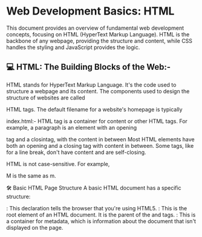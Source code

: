 # Web Development Basics: HTML

This document provides an overview of fundamental web development concepts, focusing on HTML (HyperText Markup Language). HTML is the backbone of any webpage, providing the structure and content, while CSS handles the styling and JavaScript provides the logic.

## 💻 HTML: The Building Blocks of the Web:-

HTML stands for HyperText Markup Language. It's the code used to structure a webpage and its content. The components used to design the structure of websites are called

HTML tags.
         The default filename for a website's homepage is typically

index.html:-
          HTML tag is a container for content or other HTML tags. For example, a paragraph is an element with an opening

tag and a closintag, with the content in between Most HTML elements have both an opening and a closing tag with content in between. Some tags, like for a line break, don't have content and are self-closing.

HTML is not case-sensitive. For example,

M is the same as m.

🛠️ Basic HTML Page Structure A basic HTML document has a specific structure:

: This declaration tells the browser that you're using HTML5. : This is the root element of an HTML document. It is the parent of the and tags. : This is a container for metadata, which is information about the document that isn't displayed on the page. <title>: Sets the title of the page, which appears in the browser tab. : This tag contains all the data that is rendered and displayed by the browser.

## 📝 Common HTML Tags and Attributes

HTML Attributes: Attributes are used to add more information to a tag. For example,

specifies the language of the document as English.

Heading Tags :- Used to display headings.

H1 :- is the most important heading, 

H6:- is the least important.Paragraph 

Paragraph Tag :-Used for adding paragraphs to your page.

Anchor Tag (): Used to create links.

Example:

Google.

Use
     target="_main" to open a link in a new tab.

   You can also make an image a clickable link by wrapping the

  tag inside an tag.

  Image Tag (): Used to add images.

Example:

. The src attribute specifies the image source, which can be a relative URL.

You can set the height and width of an image using attributes, like or .Line Break Tag :- Adds a line break, or a next line, to your page.

### 📂 Lists and Tables

💻 Lists & Tables in HTML

This document provides a quick reference for HTML tags used to create lists and tables.

### 📝 Lists

[cite_start]Lists are used to represent real-life list data[cite: 155].



CategoryTagDescriptionUnordered List<ul>[cite_start]Displays a bulleted list[cite: 156, 157].Ordered List<ol>[cite_start]Displays a numbered list[cite: 161, 162].List Item<li>[cite_start]Used for individual items in both unordered and ordered lists[cite: 158, 163].

### 📊 Tables

[cite_start]Tables are used to represent real-life table data[cite: 167].

ElementTagDescriptionTable<table>[cite_start]The container for all table content[cite: 175].Table Row<tr>[cite_start]Used to display a table row[cite: 168].Table Data<td>[cite_start]Used to display the data within a table cell[cite: 170].Table Header<th>[cite_start]Used to display a table header[cite: 172].Caption<caption>[cite_start]Adds a caption to the table[cite: 191].Table Head<thead>[cite_start]Used to wrap the table's header content[cite: 195].Table Body<tbody>[cite_start]Used to wrap the table's body content[cite: 195].Attributecolspan[cite_start]Creates cells that span across multiple columns[cite: 198, 199].

## 📝 Forms and User Input

[cite_start]Forms (<form>) are used to collect data from users, such as for sign-ups or login pages[cite: 206, 207].



[cite_start]The action attribute in the <form> tag defines what needs to be performed when a form is submitted[cite: 212, 213].

Here are some common form elements:



[cite_start]Input (<input>): A common form element for user input[cite: 215].

[cite_start]The type attribute specifies the input type, like "text" or "radio"[cite: 216, 219, 223].



[cite_start]The placeholder attribute provides a hint to the user[cite: 216].

[cite_start]Label (<label>): Used to associate a label with a form control[cite: 218].

[cite_start]Checkbox (<input type="checkbox">): Allows users to select one or more options[cite: 231].

[cite_start]Textarea (<textarea>): Creates a multi-line text input area[cite: 239].

[cite_start]Select (<select>): Creates a dropdown list with multiple <option> tags[cite: 242].

🎬 Multimedia and Embedding
Iframe (<iframe>): Used to embed another website within your own webpage.

Video (
controls: Adds video controls like play and pause.

height and width: Sets the dimensions of the video.



loop: Makes the video repeat.

autoplay: Automatically plays the video when the page loads.



i want to underline a specific word in readme.md at my github so suggest me shortcutkeys to underline and many other shortcutkeys with their references

GitHub Flavored Markdown (GFM) does not have a dedicated shortcut key or native syntax for underlining text. However, you can use HTML tags directly within your Markdown file to achieve this.



Underline Text in Markdown :- To underline a specific word or phrase, use the HTML tag:

HTML

This is some underlined text.

Other Useful Markdown & HTML Shortcuts

While there are no universal "shortcut keys" like you'd find in a word processor, you can use the following Markdown syntax and HTML tags to format your text.

Emphasis



Bold: Use two asterisks (**) or two underscores (__) around the text.

bold text or bold text



Italic: Use a single asterisk (*) or a single underscore (_) around the text.

strikethrough text



Headings

Use the hash symbol (#) followed by a space at the beginning of a line to create headings. The number of hashes determines the heading level (1-6).

Heading 1



Heading 2



Heading 3

Lists

Unordered List: Use an asterisk (*), a plus sign (+), or a hyphen (-) followed by a space.



Item 1

Item 2

Ordered List: Use a number followed by a period (.) and a space.

First item

Second item

Links & Images

Links: Use square brackets for the text and parentheses for the URL.



Link Text

Images: Add an exclamation mark (!) before the link syntax.





Code



Inline Code: Use a single backtick (`) around the text.

This is some code within a sentence.



Code Block: Use three backticks (```) on the lines before and after the code. You can also specify the language for syntax highlighting.

JavaScript



// Your code here

Horizontal Rule

Use three hyphens (---), asterisks (***), or underscores (___) on a line by themselves.

not in html in .md language



There is no native Markdown syntax for underlining text. However, you can achieve this by directly using HTML tags within your Markdown file, as Markdown is designed to be a superset of HTML.

Underlining in Markdown

To underline text in a Markdown file, you can use the HTML tag.

Markdown

This is an underlined word.

This is the standard and most reliable method for underlining text in a .md file on platforms like GitHub.

Other Markdown Formatting

While underlining isn't a direct Markdown feature, here are some common formatting options with their respective syntax:

Bold: text or text

Italic: text or text



Bold and Italic: text

Strikethrough: text



Headings: Use # for heading 1, ## for heading 2, and so on, up to ######.

Lists:



Unordered: Use *, +, or - followed by a space.

Ordered: Use 1., 2., 3., etc.



Code:

Inline code: Use a single backtick (`).



Code block: Use three backticks (````).

Links: Link Text



Images:

Blockquotes: Use > at the beginning of the line.



For more advanced formatting, such as changing font size or color, you will also need to use HTML and CSS directly within your Markdown file.

Web Development Basics: HTML

This document provides an overview of fundamental web development concepts, focusing on HTML (HyperText Markup Language). HTML is the backbone of any webpage, providing the structure and content, while CSS handles the styling and JavaScript provides the logic. 

💻 HTML: The Building Blocks of the Web

HTML stands for HyperText Markup Language. It's the code used to structure a webpage and its content. The components used to design the structure of websites are called 

HTML tags.

The default filename for a website's homepage is typically

index.html 

HTML tag is a container for content or other HTML tags. 

For example, a paragraph is an element with an opening 

tag and a closing

tag, with the content in between.

 Most HTML elements have both an opening and a closing tag with content in between. Some tags, like 

 

for a line break, don't have content and are self-closing.

HTML is not case-sensitive.

For example, 



 M is the same as m.

 p is same the P



 ### 🛠️ Basic HTML Page Structure

A basic HTML document has a specific structure:



                                                : This declaration tells the browser that you're using HTML5.

                                                



  : This is the root element of an HTML document. It is the parent of the and tags.



: This is a container for metadata, which is information about the document that isn't displayed on the page.

<title>: Sets the title of the page, which appears in the browser tab.

: This tag contains all the data that is rendered and displayed by the browser.

📝 Common HTML Tags and Attributes



HTML Attributes: Attributes are used to add more information to a tag.

For example, 



  specifies the language of the document as English.

Heading Tags (

to

): Used to display headings. 

 

is the most important heading, and

is the least important. Paragraph Tag (

):Used for adding paragraphs to your page.

 Anchor Tag (): Used to create links.

Example: 

  Google.

Use 

 target="_main" to open a link in a new tab.

You can also make an image a clickable link by wrapping the 

  tag inside an tag.

Image Tag (): Used to add images.

Example: 

        . The 

 src attribute specifies the image source, which can be a relative URL.You can set the height and width of an image using attributes, like 

  or .

Line Break Tag (

): Adds a line break, or a next line, to your page.

Text Formatting Tags:

                   



  for bold text.

    for italic text.

    for underline text.

    for bigger text.



  for smaller text.

  Horizontal Ruler (hr): Displays a horizontal line to separate content.



  

Preformatted Text : Displays text exactly as it's written in the code, preserving spaces and line breaks.

## 📦 Block vs. Inline Elements

Elements can be categorized as block-level or inline-level.



Block-Level Elements: These elements take up the full width available and start on a new line. The 

tag is a common block-level container for other elements. *   Inline-Level Elements: These elements only take up as much width as their content needs and do not start on a new line. The 



tag is a common inline-level container.

### 📄 HTML Layout and Structure

Semantic Tags: Using the right tags for the right purpose helps with page layout and readability. Examples include 





, , and .Inside the



tag:: For a section on your page.

: For an article.

: For content that is "aside" from the main content, like an ad.

📂 Lists and Tables

Lists (

and ): Used to represent list data.Unordered List (

): Displays a bulleted list. Each item is an  tag.Ordered List (

): Displays a numbered list. Each item is also an  tag.Tables (

): Used to represent data in a table format.

: Used for a table row. and : Used to wrap the table head and body, respectively.colspan attribute: Allows a cell to span across multiple columns.

📝 Forms and User Input

 Forms () are used to collect data from users, such as for sign-ups or login pages.

 Input (): A common form element for user input. The 

 type attribute specifies the type of input, such as "text" or "radio". The 

 placeholder attribute provides a hint to the user.

 Label (): Used to associate a label with a form control.

 Checkbox (): Allows users to select one or more options.

 Textarea (<textarea>): Creates a multi-line text input area.

 Select (): Creates a dropdown list with multiple tags.

🎬 Multimedia and Embedding

 Iframe (<iframe>): Used to embed another website within your own webpage.

 Video (): Used to embed a video. It has several attributes, including:

 controls: Adds video controls like play and pause.

 height and width: Sets the dimensions of the video.

 loop: Makes the video repeat.

 autoplay: Automatically plays the video when the page loads.

provide me this in proper readme.md format so that i can upload this on git hub account so convert it suitable symbol and everything visible on the README.md file so convert it into proper mark down language

Web Development Basics: HTML

This document provides an overview of fundamental web development concepts, focusing on HTML (HyperText Markup Language). HTML is the backbone of any webpage, providing the structure and content , while CSS handles the styling and JavaScript provides the logic.

💻 HTML: The Building Blocks of the Web

HTML stands for HyperText Markup Language. It's the code used to

structure a web page and its content. The components used to design the structure of websites are called

HTML tags.

The default filename for a website's homepage is typically

index.html.

An HTML tag is a container for some content or other HTML tags. For example, a paragraph is an element with an opening

tag and a closing tag, with the content in between. Most HTML elements have both an opening and a closing tag with content in between. Some tags, like

for a line break, don't have content and are self-closing.

HTML is

not case-sensitive. For example,

is the same as .

🛠️ Basic HTML Page Structure

A basic HTML document has a specific structure:

: This declaration tells the browser that you're using HTML5.

: This is the root of an HTML document. It is the parent of the

and tags.

: This is a container for metadata.

<title>: Sets the title of the page.

: This tag contains all the data rendered by the browser.

📝 Common HTML Tags and Attributes

HTML Attributes

Attributes are used to add more information to a tag. For example,

specifies the language of the document as English.

Heading Tags ( to )

Used to display headings in HTML.

is the most important heading, and is the least important.

Paragraph Tag ()

Used to add paragraphs in HTML.

Anchor Tag ()

Used to add links to your page. For example,

Google. To open a link in a new tab, use the attribute

target="_main". You can also make an image a clickable link by wrapping the

tag inside an tag.

Image Tag ()

Used to add images to your page. The

src attribute specifies the image source, which can be a relative URL. You can set the height and width of an image using attributes, like

or .

Line Break Tag ()

Used to add a line break to your page.

Text Formatting Tags

for bold text.

for italic text.

for underline text.

for big text.

for small text.

for subscript text (e.g., H_2O).

for superscript text (e.g., A

n

+B).

Horizontal Ruler ()

Used to display a horizontal line to separate content.

Preformatted Text ()

Used to display text as it is, without ignoring spaces and next lines.

### 📦 Block vs. Inline Elements

Elements can be categorized as block-level or inline-level.

Block-Level Elements: These elements take up the full width available and start on a new line. The

tag is a common block-level container for other HTML elements.

Inline-Level Elements: These elements only take up as much width as their content needs and do not start on a new line. The

tag is also a container for other HTML elements and is an inline element.

📄 HTML Layout and Structure

Using

semantic tags for layout helps with page structure. Examples include

, , and .

Inside the tag, you can use:

: For a section on your page.

: For an article.

: For content that is "aside" from the main content, like ads.

### 📂 Lists and Tables

Lists

Lists are used to represent real-life list data.

Unordered List (): Displays a bulleted list. Each item is an

tag.

Ordered List (): Displays a numbered list. Each item is also an

tag.

Tables:- Tables are used to represent real-life table data.

: Adds a caption to the table.: Used for table data.: Used for a table header.



: Defines a table.

: Used to display a table row.

and : Used to wrap the table head and body, respectively.colspan attribute: Used to create cells that span over multiple columns.

📝 Forms and User Input

Forms () are used to collect data from the user. The

action attribute is used to define what action is performed when the form is submitted.

Input (): A common form element for user input. The

type attribute specifies the type of input, such as "text" or "radio". The

placeholder attribute provides a hint to the user.

Label (): Used to associate a label with a form control.

Checkbox (): Allows users to select one or more options.

Textarea (<textarea>): Creates a multi-line text input area.

Select (): Creates a dropdown list with multiple tags.

🎬 Multimedia and Embedding



[cite_start]Iframe (<iframe>): Used to embed one website inside another[cite: 249].

[cite_start]Video (<video>): Used to embed a video[cite: 251]. It has several attributes:



[cite_start]controls: Adds video controls[cite: 254].

[cite_start]height: Sets the height of the video[cite: 255].

[cite_start]width: Sets the width of the video[cite: 256].

[cite_start]loop: Makes the video repeat[cite: 257].

[cite_start]autoplay: Automatically plays the video[cite: 258].







height and width: Sets the dimensions of the video.

loop: Makes the video repeat.

autoplay: Automatically plays the video.

: Adds a caption to the table.: Used to display table data.: Used to display a table header.



convert this into proper mark down language so that i can upload this on my git account

